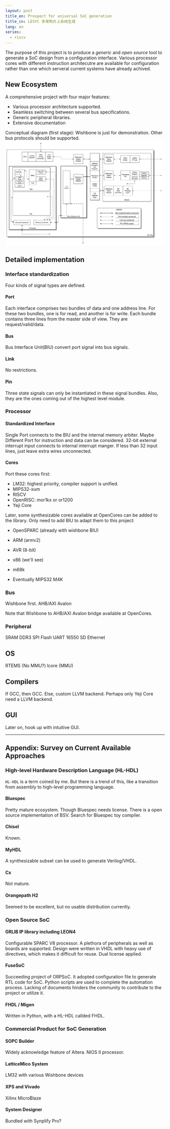 ```yaml
---
layout: post
title_en: Prospect for universal SoC generation
title_cn: LESYC 多架构片上系统生成
lang: en
series:
  - riscv
---
```


The purpose of this project is to produce a *generic* and *open source* tool to generate a SoC design from a configuration interface.
Various processor cores with different instruction architecutre are available for configuration rather than one which serveral current systems have already achived.

## New Ecosystem

A comprehensive project with four major features:

+ Various processor architecture supported.
+ Seamless switching between several bus specifications.
+ Generic peripheral libraries.
+ Extensive documentation

Conceptual diagram (first stage):
Wishbone is just for demonstration. Other bus protocols should be supported.
![All about LESYC](../images/LESYC.png)

## Detailed implementation
### Interface standardization
Four kinds of signal types are defined.
#### Port
Each interface comprises two bundles of data and one address line. For these two bundles, one is for read, and another is for write. Each bundle contains three lines from the master side of view. They are request/valid/data.
#### Bus
Bus Interface Unit(BIU) convert port signal into bus signals.
#### Link
No restrictions.
#### Pin
Three state signals can only be instantiated in these signal bundles. Also, they are the ones coming out of the highest level module.
### Processor
#### Standardized Interface
Single Port connects to the BIU and the internal memory arbiter. Maybe Different Port for instruction and data can be considered.
32-bit external interrupt input connects to internal interrupt manger. If less than 32 input lines, just leave extra wires unconnected.
#### Cores
Port these cores first:

+ LM32: highest priority, compiler support is unified.
+ MIPS32-xum
+ RISCV
+ OpenRISC: mor1kx or or1200
+ Yeji Core

Later, some synthesizable cores available at OpenCores can be added to the library. Only need to add BIU to adapt them to this project:

+ OpenSPARC (already with wishbone BIU)
+ ARM (armv2)
+ AVR (8-bit)
+ x86 (we'll see)
+ m68k

+ Eventually MIPS32 M4K


### Bus
Wishbone first.
AHB/AXI
Avalon

Note that Wishbone to AHB/AXI Avalon bridge available at OpenCores.

### Peripheral
SRAM
DDR3
SPI Flash
UART 16550
SD
Ethernet

## OS
RTEMS (No MMU?)
lcore (MMU)

## Compilers
If GCC, then GCC.
Else, custom LLVM backend.
Perhaps only Yeji Core need a LLVM backend.

## GUI
Later on, hook up with intuitive GUI.

* * * *

## Appendix: Survey on Current Available Approaches
### High-level Hardware Description Language (HL-HDL)
`HL-HDL` is a term coined by me. But there is a trend of this, like a transition from assembly to high-level programming language.
#### Bluespec
Pretty mature ecosystem. Though Bluespec needs license. There is a open source implementation of BSV. Search for Bluespec toy compiler.
#### Chisel
Known.
#### MyHDL
A synthesizable subset can be used to generate Verilog/VHDL.
#### Cx
Not mature.
#### Orangepath H2
Seemed to be excellent, but no usable distribution currently.
### Open Source SoC
#### GRLIB IP library including LEON4
Configurable SPARC V8 processor. A plethora of peripherals as well as boards are supported. Design were written in VHDL with heavy use of directives, which makes it difficult for reuse. Dual license applied.
#### FuseSoC
Succeeding project of ORPSoC. It adopted configuration file to generate RTL code for SoC. Python scripts are used to complete the automation process.
Lacking of documents hinders the community to contribute to the project or utilize it.
#### FHDL / Migen
Written in Python, with a HL-HDL callded FHDL.
### Commercial Product for SoC Generation
#### SOPC Builder
Widely acknowledge feature of Altera. NIOS II processor.
#### LatticeMico System
LM32 with various Wishbone devices
#### XPS and Vivado
Xilinx MicroBlaze
#### System Designer
Bundled with Synplify Pro?
